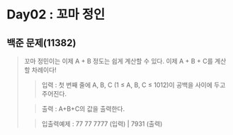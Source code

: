 # Day02 : 꼬마 정인
## 백준 문제(11382)
>
>꼬마 정민이는 이제 A + B 정도는 쉽게 계산할 수 있다. 이제 A + B + C를 계산할 차례이다!
> > 입력 : 첫 번째 줄에 A, B, C (1 ≤ A, B, C ≤ 1012)이 공백을 사이에 두고 주어진다.
>
> >출력 : A+B+C의 값을 출력한다.
>
> >입출력예제 : 77 77 7777 (입력) | 7931 (출력)